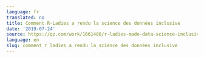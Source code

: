 ```yaml
---
language: fr
translated: no
title: Comment R-Ladies a rendu la science des données inclusive
date: '2019-07-24'
source: https://qz.com/work/1661486/r-ladies-made-data-science-inclusive/
language: en
slug: comment_r_ladies_a_rendu_la_science_des_données_inclusive
---
```




